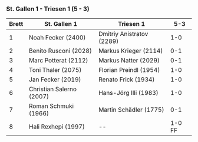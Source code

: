 ### St. Gallen 1 - Triesen 1 (5 - 3)

| Brett | St. Gallen 1             | Triesen 1                  | 5-3     |
|-------|--------------------------|----------------------------|---------|
| 1     | Noah Fecker (2400)       | Dmitriy Anistratov (2289)  | 1-0     |
| 2     | Benito Rusconi (2028)    | Markus Krieger (2114)      | 0-1    |
| 3     | Marc Potterat (2112)     | Markus Natter (2029)       | 0-1     |
| 4     | Toni Thaler (2075)       | Florian Preindl (1954)     | 1-0     |
| 5     | Jan Fecker (2019)        | Renato Frick (1934)        | 1-0     |
| 6     | Christian Salerno (2007) | Hans-Jörg Illi (1983)      | 1-0     |
| 7     | Roman Schmuki (1966)     | Martin Schädler (1775)     | 0-1     |
| 8     | Hali Rexhepi (1997)      | --                         | 1-0 FF  |
